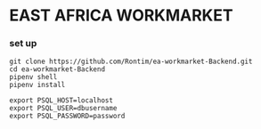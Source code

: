 # EAST AFRICA WORKMARKET

### set up

```shell
git clone https://github.com/Rontim/ea-workmarket-Backend.git
cd ea-workmarket-Backend
pipenv shell
pipenv install
```

```shell
export PSQL_HOST=localhost
export PSQL_USER=dbusername
export PSQL_PASSWORD=password
```